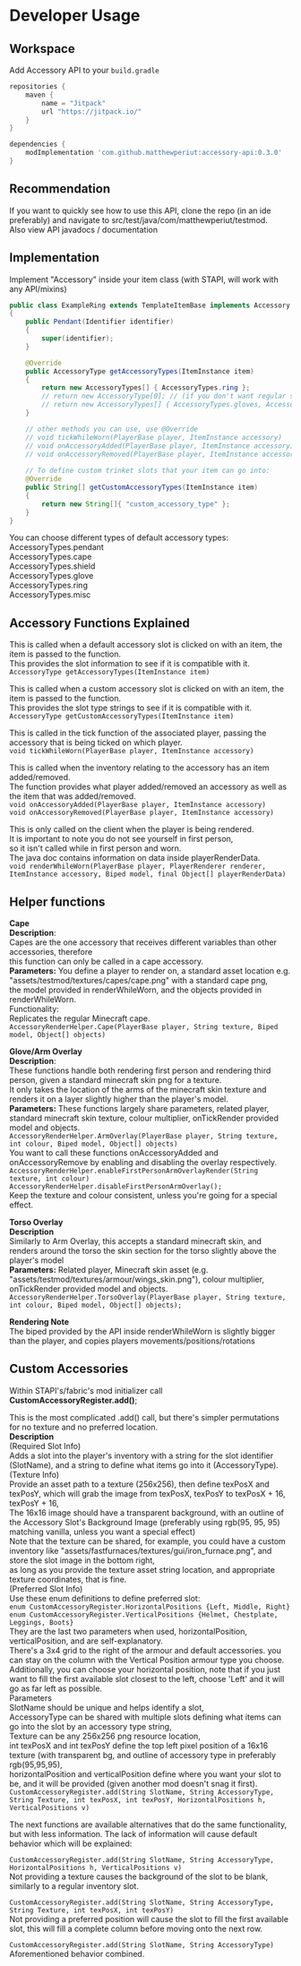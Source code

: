 # Developer Usage

## Workspace

Add Accessory API to your `build.gradle`
```gradle
repositories {
    maven {
        name = "Jitpack"
        url "https://jitpack.io/"
    }
}

dependencies {
    modImplementation 'com.github.matthewperiut:accessory-api:0.3.0'
}
```

## Recommendation

If you want to quickly see how to use this API, clone the repo (in an ide preferably) and navigate to src/test/java/com/matthewperiut/testmod.  
Also view API javadocs / documentation  

## Implementation

Implement "Accessory" inside your item class
(with STAPI, will work with any API/mixins)
```java
public class ExampleRing extends TemplateItemBase implements Accessory
{
    public Pendant(Identifier identifier)
    {
        super(identifier);
    }

    @Override
    public AccessoryType getAccessoryTypes(ItemInstance item)
    {
        return new AccessoryTypes[] { AccessoryTypes.ring };
        // return new AccessoryType[0]; // (if you don't want regular slots to apply)
        // return new AccessoryTypes[] { AccessoryTypes.gloves, AccessoryTypes.ring }; // define multiple slots it can go into
    }

    // other methods you can use, use @Override
    // void tickWhileWorn(PlayerBase player, ItemInstance accessory)
    // void onAccessoryAdded(PlayerBase player, ItemInstance accessory)
    // void onAccessoryRemoved(PlayerBase player, ItemInstance accessory)
    
    // To define custom trinket slots that your item can go into:
    @Override
    public String[] getCustomAccessoryTypes(ItemInstance item)
    {
        return new String[]{ "custom_accessory_type" };
    }
}
```

You can choose different types of default accessory types:  
AccessoryTypes.pendant  
AccessoryTypes.cape  
AccessoryTypes.shield  
AccessoryTypes.glove  
AccessoryTypes.ring  
AccessoryTypes.misc  

## Accessory Functions Explained

This is called when a default accessory slot is clicked on with an item, the item is passed to the function.  
This provides the slot information to see if it is compatible with it.  
`AccessoryType getAccessoryTypes(ItemInstance item)`  

This is called when a custom accessory slot is clicked on with an item, the item is passed to the function.  
This provides the slot type strings to see if it is compatible with it.  
`AccessoryType getCustomAccessoryTypes(ItemInstance item)`  

This is called in the tick function of the associated player, passing the accessory that is being ticked on which player.  
`void tickWhileWorn(PlayerBase player, ItemInstance accessory)`  

This is called when the inventory relating to the accessory has an item added/removed.  
The function provides what player added/removed an accessory as well as the item that was added/removed.  
`void onAccessoryAdded(PlayerBase player, ItemInstance accessory)`  
`void onAccessoryRemoved(PlayerBase player, ItemInstance accessory)`  

This is only called on the client when the player is being rendered.  
It is important to note you do not see yourself in first person,  
so it isn't called while in first person and worn.  
The java doc contains information on data inside playerRenderData.  
`void renderWhileWorn(PlayerBase player, PlayerRenderer renderer, ItemInstance accessory, Biped model, final Object[] playerRenderData)`  

## Helper functions
**__Cape__**  
__Description__:  
Capes are the one accessory that receives different variables than other accessories, therefore  
this function can only be called in a cape accessory.  
__Parameters:__ 
You define a player to render on, a standard asset location e.g. "assets/testmod/textures/capes/cape.png" with a standard cape png,  
the model provided in renderWhileWorn, and the objects provided in renderWhileWorn.  
Functionality:  
Replicates the regular Minecraft cape.  
`AccessoryRenderHelper.Cape(PlayerBase player, String texture, Biped model, Object[] objects)`  

**__Glove/Arm Overlay__**  
__Description__:  
These functions handle both rendering first person and rendering third person, given a standard minecraft skin png for a texture.  
It only takes the location of the arms of the minecraft skin texture and renders it on a layer slightly higher than the player's model.  
__Parameters:__ 
These functions largely share parameters, related player, standard minecraft skin texture, colour multiplier, onTickRender provided model and objects.  
`AccessoryRenderHelper.ArmOverlay(PlayerBase player, String texture, int colour, Biped model, Object[] objects)`  
You want to call these functions onAccessoryAdded and onAccessoryRemove by enabling and disabling the overlay respectively.  
`AccessoryRenderHelper.enableFirstPersonArmOverlayRender(String texture, int colour)`  
`AccessoryRenderHelper.disableFirstPersonArmOverlay();`  
Keep the texture and colour consistent, unless you're going for a special effect.  

**__Torso Overlay__**  
__Description__  
Similarly to Arm Overlay, this accepts a standard minecraft skin, and renders around the torso the skin section for the torso slightly above the player's model  
__Parameters:__ 
Related player, Minecraft skin asset (e.g. "assets/testmod/textures/armour/wings_skin.png"), colour multiplier, onTickRender provided model and objects.  
`AccessoryRenderHelper.TorsoOverlay(PlayerBase player, String texture, int colour, Biped model, Object[] objects);`  

**Rendering Note**   
The biped provided by the API inside renderWhileWorn is slightly bigger than the player, and copies players movements/positions/rotations  

## Custom Accessories
Within STAPI's/fabric's mod initializer call **__CustomAccessoryRegister.add()__**;  

This is the most complicated .add() call, but there's simpler permutations for no texture and no preferred location.  
__Description__  
(Required Slot Info)  
Adds a slot into the player's inventory with a string for the slot identifier (SlotName), and a string to define what items go into it (AccessoryType).  
(Texture Info)  
Provide an asset path to a texture (256x256), then define texPosX and texPosY, which will grab the image from texPosX, texPosY to texPosX + 16, texPosY + 16,  
The 16x16 image should have a transparent background, with an outline of the Accessory Slot's Background Image (preferably using rgb(95, 95, 95) matching vanilla, unless you want a special effect)  
Note that the texture can be shared, for example, you could have a custom inventory like "assets/fastfurnaces/textures/gui/iron_furnace.png", and store the slot image in the bottom right,  
as long as you provide the texture asset string location, and appropriate texture coordinates, that is fine.  
(Preferred Slot Info)  
Use these enum definitions to define preferred slot:  
`enum CustomAccessoryRegister.HorizontalPositions {Left, Middle, Right}`  
`enum CustomAccessoryRegister.VerticalPositions {Helmet, Chestplate, Leggings, Boots}`  
They are the last two parameters when used, horizontalPosition, verticalPosition, and are self-explanatory.  
There's a 3x4 grid to the right of the armour and default accessories. you can stay on the column with the Vertical Position armour type you choose.  
Additionally, you can choose your horizontal position, note that if you just want to fill the first available slot closest to the left, choose 'Left' and it will go as far left as possible.  
Parameters  
SlotName should be unique and helps identify a slot,  
AccessoryType can be shared with multiple slots defining what items can go into the slot by an accessory type string,  
Texture can be any 256x256 png resource location,  
int texPosX and int texPosY define the top left pixel position of a 16x16 texture (with transparent bg, and outline of accessory type in preferably rgb(95,95,95),  
horizontalPosition and verticalPosition define where you want your slot to be, and it will be provided (given another mod doesn't snag it first).  
`CustomAccessoryRegister.add(String SlotName, String AccessoryType, String Texture, int texPosX, int texPosY, HorizontalPositions h, VerticalPositions v)`

The next functions are available alternatives that do the same functionality, but with less information. The lack of information will cause default behavior which will be explained:  

`CustomAccessoryRegister.add(String SlotName, String AccessoryType, HorizontalPositions h, VerticalPositions v)`  
Not providing a texture causes the background of the slot to be blank, similarly to a regular inventory slot.  

`CustomAccessoryRegister.add(String SlotName, String AccessoryType, String Texture, int texPosX, int texPosY)`  
Not providing a preferred position will cause the slot to fill the first available slot, this will fill a complete column before moving onto the next row.  

`CustomAccessoryRegister.add(String SlotName, String AccessoryType)`  
Aforementioned behavior combined.  
